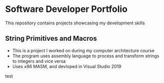 <h1>Software Developer Portfolio</h1>
<p>This repository contains projects showcasing my development skills</p>
<h2>String Primitives and Macros</h2>
<ul>
  <li>This is a project I worked on during my computer architecture course</li>
  <li>The program uses assembly language to process and transform strings to integers and vice versa</li>
  <li>Uses x86 MASM, and devloped in Visual Studio 2019</li>
</ul>

test